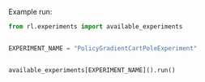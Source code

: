Example run:
```python
from rl.experiments import available_experiments


EXPERIMENT_NAME = "PolicyGradientCartPoleExperiment"


available_experiments[EXPERIMENT_NAME]().run()
```
